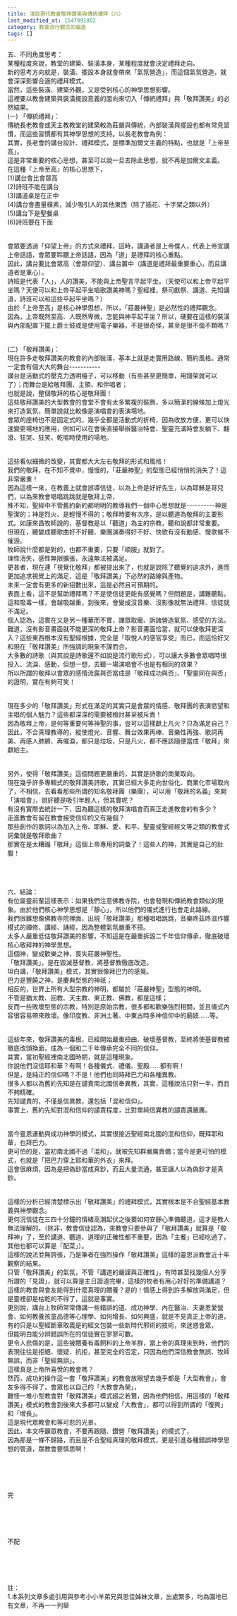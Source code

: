 ```yaml
---
title: 淺談現代教會敬拜讚美與傳統禮拜（六）
last_modified_at: 1547991802
category: 教會流行觀念的偏差
tags: []
---
```


<p>五、不同角度思考：<br/>    某種程度來說，教堂的建築、裝潢本身，某種程度就會決定禮拜走向。<br/>新的思考方向就是，裝潢、擺設本身就會帶來「氣氛營造」，而這個氣氛營造，就會深深影響合適的禮拜模式。<br/>當然，這些裝潢、建築外觀，又是受到核心的神學思想影響。<br/>這裡要以教會建築與裝潢擺設意義的面向來切入「傳統禮拜」與「敬拜讚美」的必然結果。<br/><!--more-->(一) 「傳統禮拜」：<br/>    傳統長老教會或天主教教堂的建築較為莊嚴與傳統，內部裝潢與擺設也都有常見習慣，而這些習慣都有其神學思想的支持。以長老教會為例：<br/>其實，長老會的講台設計、禮拜模式，是標準加爾文主義的特點，也就是「上帝至高」。<br/>這是非常重要的核心思想，甚至可以說一旦去除此思想，就不再是加爾文主義。<br/>在這種『上帝至高』的核心思想下，<br/>(1)講台會比會眾高<br/>(2)詩班不能在講台<br/>(3)講道桌是在正中<br/>(4)講台會盡量樸素，減少吸引人的其他東西（除了插花、十字架之類以外）<br/>(5)講台下是聖餐桌<br/>(6)詩班要在下面<br/><br/><br/>    會眾要透過「仰望上帝」的方式來禮拜，這時，講道者是上帝僕人，代表上帝宣講上帝話語，會眾要聆聽上帝話語，因為「道」是禮拜的核心重點。<br/>因此，講台要比會眾高（會眾仰望）、講台置中（講道是禮拜最重要重心，而且講道者是重心）。<br/>詩班是代表「人」，人的讚美，不能與上帝聖言平起平坐。（天使可以和上帝平起平坐嗎？天使可以和上帝平起平坐唱歌讚美神嗎？聖經裡，祭司獻祭、講道、先知講道，詩班可以和這些平起平坐嗎？）<br/>由於「上帝至高」是核心神學思想，所以，「莊嚴神聖」是必然性的禮拜觀念。<br/>因為，上帝既然至高、人既然卑微，怎能與神平起平坐？所以，硬要在這樣的裝潢與內部配置下擺上爵士鼓或是使用電子樂器，不是很奇怪，甚至是很不倫不類嗎？<br/><br/><br/>(二) 「敬拜讚美」：<br/>    現在許多走敬拜讚美的教會的內部裝潢，基本上就是走實用路線、簡約風格。通常一定會有個大大的舞台-----------<br/>講台是活動式的壓克力透明檯子，可以移動（有些甚至更簡單，用譜架就可以了）；而舞台是給敬拜團、主領、和伴唱者；<br/>也就是說，整個敬拜的核心是敬拜團！<br/>這些敬拜讚美的大型教會的會堂不會有太多繁複的裝飾，多以簡潔的線條加上燈光來打造氣氛，簡單說就比較像是演唱會的表演場地。<br/>會眾的座椅也不是固定式的，幾乎全都是活動式的折椅，因為收放方便，更可以快速變更場地的應用，例如可以在會後直接舉辦醫治特會、聖靈充滿時會友躺下、翻滾、狂哭、狂笑、乾嘔時使用的場地。<br/><br/><br/>    這些看似細微的改變，其實都大大左右敬拜的形式和風格！<br/>我們的敬拜，在不知不覺中，慢慢的，「莊嚴神聖」的型態已經悄悄的消失了！這非常嚴重！<br/>因為這樣一來，在教義上就會誤導信徒，以為上帝是好好先生，以為耶穌是哥兒們，以為來教會唱唱跳跳就是敬拜上帝，<br/>殊不知，聖經中不管舊約新約都明明的教導我們一個中心思想就是----------神是聖潔的；神是烈火、是輕慢不得的；敬拜時要有次序，是以聽道為敬拜的主要形式。如康來昌牧師說的，基督教是以「聽道」為主的宗教，聽和說都非常重要。<br/>但現在，聽變成聽歌曲好不好聽、樂團演奏得好不好、快歌有沒有動感、慢歌催不催淚。<br/>牧師說什麼都是對的，也都不重要，只要「順服」就對了。<br/>理性消失，感性無限擴張，永遠無法被滿足。<br/>更甚者，現在連「視覺化敬拜」都被提出來了，也就是說除了聽覺的追求外，進而更加追求視覺上的滿足，這是「敬拜讚美」下必然的路線與產物。<br/>未來一定會有更多的新招數出來，這是必然且可預期的。<br/>表面上看，這不是幫助禮拜嗎？不是使信徒更能有感覺嗎？但問題是，講難聽點，這和吸毒一樣，會越吸越重，到後來，會變成沒音樂、沒影像就無法禮拜、信徒就不滿足。<br/>個人認為，這實在又是另一種華而不實，譁眾取寵、訴諸營造氣氛、感受的方法。難道，沒有影音畫面就不能更深的敬拜上帝？影音畫面恰當，就可以使敬拜更深入？這些東西根本沒有聖經根據，完全是「取悅人的感官享受」而已，而這恰好又和現在「敬拜讚美」所強調的現象不謀而合。<br/>大多數的詩歌（與其說是詩歌還不如說是流行歌形式），可以讓大多數會眾唱時很投入、流淚、感動，但想一想，去聽一場演唱會不也是有相同的效果？<br/>所以所謂的敬拜以會眾的感情流露與否當成是「敬拜成功與否」、「聖靈同在與否」的證明，實在有夠可笑！<br/><br/><br/>    現在多少的「敬拜讚美」形式在滿足的其實只是會眾的情感、敬拜團的表演慾望和主唱的個人魅力？這些都深深的需要被檢討甚至被斥責！<br/>因為敬拜上帝，是何等重要何等神聖的事，豈可以這樣獻上凡火？只為滿足自己？因此，不合真理教導的，縱使燈光、音響、舞台效果再棒、音樂性再強、歌詞再美、再感人肺腑、再催淚，都只是垃圾，只是凡火，都不應該隨便當成「敬拜」來獻給主。<br/><br/><br/>    另外，使得「敬拜讚美」這個問題更嚴重的，其實是詩歌的商業取向。<br/>現在幾乎許多專輯式的敬拜讚美詩歌，其實已經大多走向世俗化、商業化市場取向了，不相信，去看看那些所謂的知名敬拜團（樂團），可以用「敬拜的名義」來開「演唱會」，說好聽是吸引年輕人，但其實呢？<br/>有沒有實際去統計一下，因為聽這樣的敬拜演唱會而真正走進教會的有多少？<br/>走進教會有留在教會接受信仰的又有幾個？<br/>那些創作的歌詞以為加入上帝、耶穌、愛、和平、聖靈或聖經經文等之類的教會式詞彙就是敬拜歌曲？<br/>那實在是太糟蹋「敬拜」這個上帝專用的詞彙了！這些人的神，其實是自己的肚腹！<br/><br/><br/><br/><br/>六、結論：<br/>    有位屬靈前輩這樣表示：如果我們注意佛教寺院，也會發現和傳統教會類似的現象。由於他們核心神學思想是「靜心」，所以他們的儀式進行也會走此路線。<br/>我們很難想像佛教寺院裡面，出現「敬拜讚美」那種唱唱跳跳，音樂咚茲咚滋作響模式的禪修、講經、誦經，因為整體氣氛嚴重不搭。<br/>太多人嚴重低估敬拜讚美的影響，不知這是在嚴重拆毀二千年信仰傳承，徹底破壞核心敬拜神的神學思想。<br/>這個神，變成歡樂之神，喪失莊嚴神聖性。<br/>「敬拜讚美」，是在毀滅基督教，將基督教徹底改造。<br/>坦白講，「敬拜讚美」模式，其實很像拜巴力的感覺。<br/>巴力是豐饒之神，是慶典型態的神祇；<br/>相反的，世界上所有大型宗教的神明，都屬於「莊嚴神聖」型態的神明。<br/>不管是猶太教、回教、天主教、東正教、佛教，都是這樣；<br/>反而一些敗壞型態的宗教，特別是原始宗教，很多都和歡樂強烈相關，並且儀式內容很容易帶來敗壞。像印度教、非洲土著、中東古時多神信仰中的廟妓……等。<br/><br/><br/>    這些年來，敬拜讚美的毒根，已經開始嚴重扭曲、破壞基督教，至終將使基督教被徹底改頭換面，成為一個和二千年傳承完全不同的信仰。<br/>其實，當初聖經裡南北國時期，就是這種現象。<br/>你說他們沒信耶和華？有啊！各種儀式、禮儀、聖殿……都有啊！<br/>但是，是純正的信仰嗎？不是！他們也同時拜巴力和各種異教。<br/>很多人都以為舊約先知是在譴責南北國信奉異教，其實，這種說法只對一半，而且不夠精確。<br/>先知譴責的，不僅是信異教，還包括「混和信仰」。<br/>事實上，舊約先知對混和信仰的譴責程度，比對單純信異教的譴責還嚴厲。<br/><br/><br/>    當今靈恩運動與成功神學的模式，其實很接近聖經南北國的混和信仰，既拜耶和華，也拜巴力。<br/>更可怕的是，當初南北國不過「混和」，就被先知群嚴厲責備；當今是更可怕的模式，也就是「把巴力穿上耶和華的外衣」來拜。<br/>這會很麻煩，因為是把偽鈔當成真鈔，而且大量流通，甚至讓人以為偽鈔才是真鈔。<br/><br/><br/>    這樣的分析已經清楚標示出「敬拜讚美」的禮拜模式，其實根本是不合聖經基本教義與神學觀念。<br/>更何況信徒在三四十分鐘的情緒高潮起伏之後要如何安靜心準備聽道，這才是教人無法理解的。（除非，教會信徒認為，來教會只要參與了「敬拜讚美」就算是「敬拜神」了，至於講道、聽道、道理的正確性都不重要，因為「主餐」已經吃過了，其他也都可以算是「配菜」）。<br/>這樣的說法並無誇張，乃是筆者在強烈操作「敬拜讚美」這樣的靈恩派教會近十年觀察的結果。<br/>只管「敬拜讚美」的氣氛，不管「講道的嚴謹與正確性」，有時甚至找幾個人分享所謂的「見證」，就可以算是主日證道完畢，這樣的牧者有用心好好的準備講道？這樣的教會與會友能得到什麼真理的餵養？是的！情感上得到許多解放與滿足，但是靈裡卻是枯乾的不得了，這就是事實。<br/>更別說，講台上牧師常常傳講一些錯誤的道、成功神學、內在醫治、夫妻恩愛營會、如何教養孩童品德等心理學、如何增長、如何興盛，就是不見真正上帝的道，有的只是以聖經斷章取義是的經文包裝一些新時代邪術的技術，來迷惑會眾，<br/>但能明白能分辨錯誤所在的信徒實在寥寥可數。<br/>更令人悲傷的是，這些被餵養有毒飼料的上帝羊群，當上帝的真理來到時，他們的表現往往是拒絕、懷疑、抗拒，甚至完全的否定，只因為他們深信教會無誤、牧師無誤，而非「聖經無誤」。<br/>這樣真是上帝所喜悅的教會嗎？<br/>然而，成功的操作這一套「敬拜讚美」的教會放眼望去幾乎都是「大型教會」，會友多得不得了，會眾也以自己的「大教會為榮」，<br/>難怪一堆小型教會對「敬拜讚美」模式趨之若鶩，因為他們相信，用這樣的「敬拜讚美」模式的教會到後來大多都可以變成「大教會」，都可以得到所謂的「復興」和「增長」。<br/>這是現代眾教會和等可悲的光景。<br/>因此，本文呼籲眾教會，不要再跟隨、鑽營「敬拜讚美」的模式了，<br/>因為那是一條不歸路，而且是不合聖經真理的敬拜模式，更是引進各種錯誤神學思想的管道，眾教會要慎思啊！<br/><br/><br/><br/><br/><br/>完<br/><br/><br/><br/><br/><br/>不配<br/><br/><br/><br/><br/><br/>註：<br/>1.本系列文章多處引用與參考小小羊弟兄與思佳姊妹文章，出處繁多，均為園地已有文章，不再一一列舉<br/><br/><br/><br/><br/><br/><br/><br/>
</p>